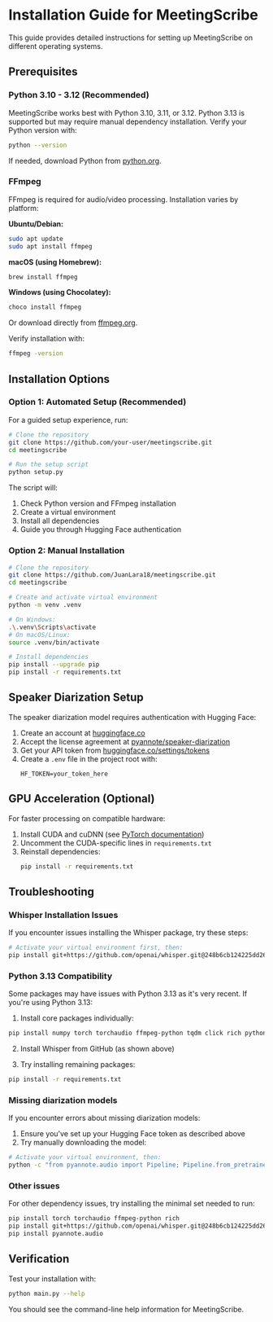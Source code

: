 # Installation Guide for MeetingScribe

This guide provides detailed instructions for setting up MeetingScribe on different operating systems.

## Prerequisites

### Python 3.10 - 3.12 (Recommended)

MeetingScribe works best with Python 3.10, 3.11, or 3.12. Python 3.13 is supported but may require manual dependency installation. Verify your Python version with:

```bash
python --version
```

If needed, download Python from [python.org](https://www.python.org/downloads/).

### FFmpeg

FFmpeg is required for audio/video processing. Installation varies by platform:

**Ubuntu/Debian:**
```bash
sudo apt update
sudo apt install ffmpeg
```

**macOS (using Homebrew):**
```bash
brew install ffmpeg
```

**Windows (using Chocolatey):**
```bash
choco install ffmpeg
```

Or download directly from [ffmpeg.org](https://ffmpeg.org/download.html).

Verify installation with:
```bash
ffmpeg -version
```

## Installation Options

### Option 1: Automated Setup (Recommended)

For a guided setup experience, run:

```bash
# Clone the repository
git clone https://github.com/your-user/meetingscribe.git
cd meetingscribe

# Run the setup script
python setup.py
```

The script will:
1. Check Python version and FFmpeg installation
2. Create a virtual environment
3. Install all dependencies
4. Guide you through Hugging Face authentication

### Option 2: Manual Installation

```bash
# Clone the repository
git clone https://github.com/JuanLara18/meetingscribe.git
cd meetingscribe

# Create and activate virtual environment
python -m venv .venv

# On Windows:
.\.venv\Scripts\activate
# On macOS/Linux:
source .venv/bin/activate

# Install dependencies
pip install --upgrade pip
pip install -r requirements.txt
```

## Speaker Diarization Setup

The speaker diarization model requires authentication with Hugging Face:

1. Create an account at [huggingface.co](https://huggingface.co/)
2. Accept the license agreement at [pyannote/speaker-diarization](https://huggingface.co/pyannote/speaker-diarization)
3. Get your API token from [huggingface.co/settings/tokens](https://huggingface.co/settings/tokens)
4. Create a `.env` file in the project root with:
   ```
   HF_TOKEN=your_token_here
   ```

## GPU Acceleration (Optional)

For faster processing on compatible hardware:

1. Install CUDA and cuDNN (see [PyTorch documentation](https://pytorch.org/get-started/locally/))
2. Uncomment the CUDA-specific lines in `requirements.txt`
3. Reinstall dependencies:
   ```bash
   pip install -r requirements.txt
   ```

## Troubleshooting

### Whisper Installation Issues

If you encounter issues installing the Whisper package, try these steps:

```bash
# Activate your virtual environment first, then:
pip install git+https://github.com/openai/whisper.git@248b6cb124225dd263bb9bd32d060b6517e067f8
```

### Python 3.13 Compatibility

Some packages may have issues with Python 3.13 as it's very recent. If you're using Python 3.13:

1. Install core packages individually:
```bash
pip install numpy torch torchaudio ffmpeg-python tqdm click rich python-dotenv
```

2. Install Whisper from GitHub (as shown above)

3. Try installing remaining packages:
```bash
pip install -r requirements.txt
```

### Missing diarization models

If you encounter errors about missing diarization models:

1. Ensure you've set up your Hugging Face token as described above
2. Try manually downloading the model:
```bash
# Activate your virtual environment, then:
python -c "from pyannote.audio import Pipeline; Pipeline.from_pretrained('pyannote/speaker-diarization', use_auth_token='YOUR_TOKEN_HERE')"
```

### Other issues

For other dependency issues, try installing the minimal set needed to run:

```bash
pip install torch torchaudio ffmpeg-python rich
pip install git+https://github.com/openai/whisper.git@248b6cb124225dd263bb9bd32d060b6517e067f8
pip install pyannote.audio
```

## Verification

Test your installation with:

```bash
python main.py --help
```

You should see the command-line help information for MeetingScribe.
